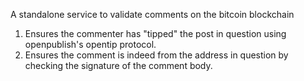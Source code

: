 A standalone service to validate comments on the bitcoin blockchain


1. Ensures the commenter has "tipped" the post in question using openpublish's opentip protocol.
2. Ensures the comment is indeed from the address in question by checking the signature of the comment body.